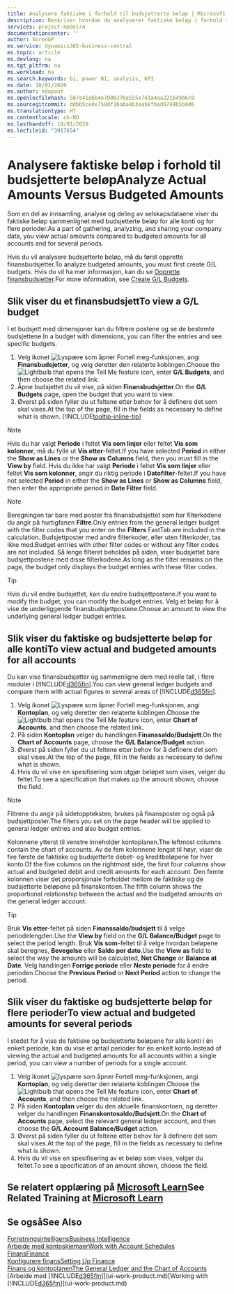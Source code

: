 ```yaml
---
title: Analysere faktiske i forhold til budsjetterte beløp | Microsoft-dokumentasjon
description: Beskriver hvordan du analyserer faktiske beløp i forhold til budsjetterte beløp.
services: project-madeira
documentationcenter: ''
author: SorenGP
ms.service: dynamics365-business-central
ms.topic: article
ms.devlang: na
ms.tgt_pltfrm: na
ms.workload: na
ms.search.keywords: bi, power BI, analysis, KPI
ms.date: 10/01/2020
ms.author: edupont
ms.openlocfilehash: 587e41ebb4e700b376e555e761a4aa221b49b6c0
ms.sourcegitcommit: ddbb5cede750df1baba4b3eab8fbed6744b5b9d6
ms.translationtype: HT
ms.contentlocale: nb-NO
ms.lasthandoff: 10/01/2020
ms.locfileid: "3917654"
---
```

# <a name="analyze-actual-amounts-versus-budgeted-amounts"></a><span data-ttu-id="95734-103">Analysere faktiske beløp i forhold til budsjetterte beløp</span><span class="sxs-lookup"><span data-stu-id="95734-103">Analyze Actual Amounts Versus Budgeted Amounts</span></span>
<span data-ttu-id="95734-104">Som en del av innsamling, analyse og deling av selskapsdataene viser du faktiske beløp sammenlignet med budsjetterte beløp for alle konti og for flere perioder.</span><span class="sxs-lookup"><span data-stu-id="95734-104">As a part of gathering, analyzing, and sharing your company data, you view actual amounts compared to budgeted amounts for all accounts and for several periods.</span></span>

<span data-ttu-id="95734-105">Hvis du vil analysere budsjetterte beløp, må du først opprette finansbudsjetter.</span><span class="sxs-lookup"><span data-stu-id="95734-105">To analyze budgeted amounts, you must first create G(L budgets.</span></span> <span data-ttu-id="95734-106">Hvis du vil ha mer informasjon, kan du se [Opprette finansbudsjetter](finance-how-create-budgets.md).</span><span class="sxs-lookup"><span data-stu-id="95734-106">For more information, see [Create G/L Budgets](finance-how-create-budgets.md).</span></span>

## <a name="to-view-a-gl-budget"></a><span data-ttu-id="95734-107">Slik viser du et finansbudsjett</span><span class="sxs-lookup"><span data-stu-id="95734-107">To view a G/L budget</span></span>
<span data-ttu-id="95734-108">I et budsjett med dimensjoner kan du filtrere postene og se de bestemte budsjettene.</span><span class="sxs-lookup"><span data-stu-id="95734-108">In a budget with dimensions, you can filter the entries and see specific budgets.</span></span>

1. <span data-ttu-id="95734-109">Velg ikonet ![Lyspære som åpner Fortell meg-funksjonen](media/ui-search/search_small.png "Fortell hva du vil gjøre"), angi **Finansbudsjetter**, og velg deretter den relaterte koblingen.</span><span class="sxs-lookup"><span data-stu-id="95734-109">Choose the ![Lightbulb that opens the Tell Me feature](media/ui-search/search_small.png "Tell me what you want to do") icon, enter **G/L Budgets**, and then choose the related link.</span></span>
2. <span data-ttu-id="95734-110">Åpne budsjettet du vil vise, på siden **Finansbudsjetter**.</span><span class="sxs-lookup"><span data-stu-id="95734-110">On the **G/L Budgets** page, open the budget that you want to view.</span></span>  
3. <span data-ttu-id="95734-111">Øverst på siden fyller du ut feltene etter behov for å definere det som skal vises.</span><span class="sxs-lookup"><span data-stu-id="95734-111">At the top of the page, fill in the fields as necessary to define what is shown.</span></span> [!INCLUDE[tooltip-inline-tip](includes/tooltip-inline-tip_md.md)]

> [!NOTE]  
>   <span data-ttu-id="95734-112">Hvis du har valgt **Periode** i feltet **Vis som linjer** eller feltet **Vis som kolonner**, må du fylle ut **Vis etter**-feltet.</span><span class="sxs-lookup"><span data-stu-id="95734-112">If you have selected **Period** in either the **Show as Lines** or the **Show as Columns** field, then you must fill in the **View by** field.</span></span> <span data-ttu-id="95734-113">Hvis du ikke har valgt **Periode** i feltet **Vis som linjer** eller feltet **Vis som kolonner**, angir du riktig periode i **Datofilter**-feltet.</span><span class="sxs-lookup"><span data-stu-id="95734-113">If you have not selected **Period** in either the **Show as Lines** or **Show as Columns** field, then enter the appropriate period in **Date Filter** field.</span></span>  

> [!NOTE]  
>   <span data-ttu-id="95734-114">Beregningen tar bare med poster fra finansbudsjettet som har filterkodene du angir på hurtigfanen **Filtre**.</span><span class="sxs-lookup"><span data-stu-id="95734-114">Only entries from the general ledger budget with the filter codes that you enter on the **Filters** FastTab are included in the calculation.</span></span> <span data-ttu-id="95734-115">Budsjettposter med andre filterkoder, eller uten filterkoder, tas ikke med.</span><span class="sxs-lookup"><span data-stu-id="95734-115">Budget entries with other filter codes or without any filter codes are not included.</span></span> <span data-ttu-id="95734-116">Så lenge filteret beholdes på siden, viser budsjettet bare budsjettpostene med disse filterkodene.</span><span class="sxs-lookup"><span data-stu-id="95734-116">As long as the filter remains on the page, the budget only displays the budget entries with these filter codes.</span></span>  

> [!TIP]  
>   <span data-ttu-id="95734-117">Hvis du vil endre budsjettet, kan du endre budsjettpostene.</span><span class="sxs-lookup"><span data-stu-id="95734-117">If you want to modify the budget, you can modify the budget entries.</span></span> <span data-ttu-id="95734-118">Velg et beløp for å vise de underliggende finansbudsjettpostene.</span><span class="sxs-lookup"><span data-stu-id="95734-118">Choose an amount to view the underlying general ledger budget entries.</span></span>

## <a name="to-view-actual-and-budgeted-amounts-for-all-accounts"></a><span data-ttu-id="95734-119">Slik viser du faktiske og budsjetterte beløp for alle konti</span><span class="sxs-lookup"><span data-stu-id="95734-119">To view actual and budgeted amounts for all accounts</span></span>  
<span data-ttu-id="95734-120">Du kan vise finansbudsjetter og sammenligne dem med reelle tall, i flere moduler i [!INCLUDE[d365fin](includes/d365fin_md.md)].</span><span class="sxs-lookup"><span data-stu-id="95734-120">You can view general ledger budgets and compare them with actual figures in several areas of [!INCLUDE[d365fin](includes/d365fin_md.md)].</span></span>

1. <span data-ttu-id="95734-121">Velg ikonet ![Lyspære som åpner Fortell meg-funksjonen](media/ui-search/search_small.png "Fortell hva du vil gjøre"), angi **Kontoplan**, og velg deretter den relaterte koblingen.</span><span class="sxs-lookup"><span data-stu-id="95734-121">Choose the ![Lightbulb that opens the Tell Me feature](media/ui-search/search_small.png "Tell me what you want to do") icon, enter **Chart of Accounts**, and then choose the related link.</span></span>  
2. <span data-ttu-id="95734-122">På siden **Kontoplan** velger du handlingen **Finanssaldo/Budsjett**.</span><span class="sxs-lookup"><span data-stu-id="95734-122">On the **Chart of Accounts** page, choose the **G/L Balance/Budget** action.</span></span>
3. <span data-ttu-id="95734-123">Øverst på siden fyller du ut feltene etter behov for å definere det som skal vises.</span><span class="sxs-lookup"><span data-stu-id="95734-123">At the top of the page, fill in the fields as necessary to define what is shown.</span></span>  
4. <span data-ttu-id="95734-124">Hvis du vil vise en spesifisering som utgjør beløpet som vises, velger du feltet.</span><span class="sxs-lookup"><span data-stu-id="95734-124">To see a specification that makes up the amount shown, choose the field.</span></span>  

> [!NOTE]  
>   <span data-ttu-id="95734-125">Filtrene du angir på sidetoppteksten, brukes på finansposter og også på budsjettposter.</span><span class="sxs-lookup"><span data-stu-id="95734-125">The filters you set on the page header will be applied to general ledger entries and also budget entries.</span></span>

<span data-ttu-id="95734-126">Kolonnene ytterst til venstre inneholder kontoplanen.</span><span class="sxs-lookup"><span data-stu-id="95734-126">The leftmost columns contain the chart of accounts.</span></span> <span data-ttu-id="95734-127">Av de fem kolonnene lengst til høyr, viser de fire første de faktiske og budsjetterte debet- og kreditbeløpene for hver konto.</span><span class="sxs-lookup"><span data-stu-id="95734-127">Of the five columns on the rightmost side, the first four columns show actual and budgeted debit and credit amounts for each account.</span></span> <span data-ttu-id="95734-128">Den femte kolonnen viser det proporsjonale forholdet mellom de faktiske og de budsjetterte beløpene på finanskontoen.</span><span class="sxs-lookup"><span data-stu-id="95734-128">The fifth column shows the proportional relationship between the actual and the budgeted amounts on the general ledger account.</span></span>  

> [!TIP]  
>   <span data-ttu-id="95734-129">Bruk **Vis etter**-feltet på siden **Finanssaldo/budsjett** til å velge periodelengden.</span><span class="sxs-lookup"><span data-stu-id="95734-129">Use the **View by** field on the **G/L Balance/Budget** page to select the period length.</span></span> <span data-ttu-id="95734-130">Bruk **Vis som**-feltet til å velge hvordan beløpene skal beregnes, **Bevegelse** eller **Saldo per dato**.</span><span class="sxs-lookup"><span data-stu-id="95734-130">Use the **View as** field to select the way the amounts will be calculated, **Net Change** or **Balance at Date**.</span></span> <span data-ttu-id="95734-131">Velg handlingen **Forrige periode** eller **Neste periode** for å endre perioden.</span><span class="sxs-lookup"><span data-stu-id="95734-131">Choose the **Previous Period** or **Next Period** action to change the period.</span></span>  

## <a name="to-view-actual-and-budgeted-amounts-for-several-periods"></a><span data-ttu-id="95734-132">Slik viser du faktiske og budsjetterte beløp for flere perioder</span><span class="sxs-lookup"><span data-stu-id="95734-132">To view actual and budgeted amounts for several periods</span></span>  
<span data-ttu-id="95734-133">I stedet for å vise de faktiske og budsjetterte beløpene for alle konti i én enkelt periode, kan du vise et antall perioder for én enkelt konto.</span><span class="sxs-lookup"><span data-stu-id="95734-133">Instead of viewing the actual and budgeted amounts for all accounts within a single period, you can view a number of periods for a single account.</span></span>  

1. <span data-ttu-id="95734-134">Velg ikonet ![lyspære som åpner Fortell meg-funksjonen](media/ui-search/search_small.png "Fortell hva du vil gjøre"), angi **Kontoplan**, og velg deretter den relaterte koblingen.</span><span class="sxs-lookup"><span data-stu-id="95734-134">Choose the ![Lightbulb that opens the Tell Me feature](media/ui-search/search_small.png "Tell me what you want to do") icon, enter **Chart of Accounts**, and then choose the related link.</span></span>  
2. <span data-ttu-id="95734-135">På siden **Kontoplan** velger du den aktuelle finanskontoen, og deretter velger du handlingen **Finanskontosaldo/Budsjett**.</span><span class="sxs-lookup"><span data-stu-id="95734-135">On the **Chart of Accounts** page, select the relevant general ledger account, and then choose the **G/L Account Balance/Budget** action.</span></span>  
3. <span data-ttu-id="95734-136">Øverst på siden fyller du ut feltene etter behov for å definere det som skal vises.</span><span class="sxs-lookup"><span data-stu-id="95734-136">At the top of the page, fill in the fields as necessary to define what is shown.</span></span>   
4. <span data-ttu-id="95734-137">Hvis du vil vise en spesifisering av et beløp som vises, velger du feltet.</span><span class="sxs-lookup"><span data-stu-id="95734-137">To see a specification of an amount shown, choose the field.</span></span>  

## <a name="see-related-training-at-microsoft-learn"></a><span data-ttu-id="95734-138">Se relatert opplæring på [Microsoft Learn](/learn/modules/budgets-exchange-rates-dynamics-365-business-central/index)</span><span class="sxs-lookup"><span data-stu-id="95734-138">See Related Training at [Microsoft Learn](/learn/modules/budgets-exchange-rates-dynamics-365-business-central/index)</span></span>

## <a name="see-also"></a><span data-ttu-id="95734-139">Se også</span><span class="sxs-lookup"><span data-stu-id="95734-139">See Also</span></span>
[<span data-ttu-id="95734-140">Forretningsintelligens</span><span class="sxs-lookup"><span data-stu-id="95734-140">Business Intelligence</span></span>](bi.md)  
[<span data-ttu-id="95734-141">Arbeide med kontoskjemaer</span><span class="sxs-lookup"><span data-stu-id="95734-141">Work with Account Schedules</span></span>](bi-how-work-account-schedule.md)  
[<span data-ttu-id="95734-142">Finans</span><span class="sxs-lookup"><span data-stu-id="95734-142">Finance</span></span>](finance.md)  
[<span data-ttu-id="95734-143">Konfigurere finans</span><span class="sxs-lookup"><span data-stu-id="95734-143">Setting Up Finance</span></span>](finance-setup-finance.md)  
[<span data-ttu-id="95734-144">Finans og kontoplanen</span><span class="sxs-lookup"><span data-stu-id="95734-144">The General Ledger and the Chart of Accounts</span></span>](finance-general-ledger.md)  
<span data-ttu-id="95734-145">[Arbeide med [!INCLUDE[d365fin](includes/d365fin_md.md)]](ui-work-product.md)</span><span class="sxs-lookup"><span data-stu-id="95734-145">[Working with [!INCLUDE[d365fin](includes/d365fin_md.md)]](ui-work-product.md)</span></span>  
